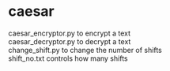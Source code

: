 # caesar
caesar_encryptor.py to encrypt a text  
caesar_decryptor.py to decrypt a text  
change_shift.py to change the number of shifts  
shift_no.txt controls how many shifts
